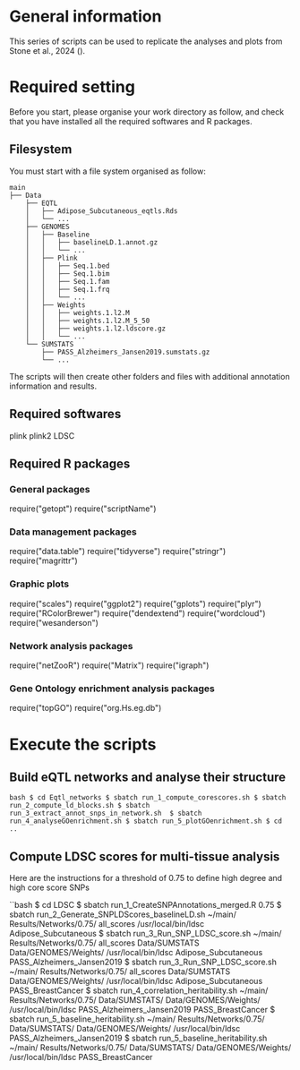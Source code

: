# General information
This series of scripts can be used to replicate the analyses and plots from Stone et al., 2024 ().

# Required setting
Before you start, please organise your work directory as follow, and check that you have installed all the required softwares and R packages.

## Filesystem
You must start with a file system organised as follow:

```
main
├── Data
    ├── EQTL
    │   ├── Adipose_Subcutaneous_eqtls.Rds
    │   └── ...
    ├── GENOMES
    │   ├── Baseline
    │   │   ├── baselineLD.1.annot.gz
    │   │   └── ...
    │   ├── Plink
    │   │   ├── Seq.1.bed
    │   │   ├── Seq.1.bim
    │   │   ├── Seq.1.fam
    │   │   ├── Seq.1.frq
    │   │   └── ...
    │   ├── Weights
    │   │   ├── weights.1.l2.M
    │   │   ├── weights.1.l2.M_5_50
    │   │   ├── weights.1.l2.ldscore.gz
    │   │   └── ...
    └── SUMSTATS
        ├── PASS_Alzheimers_Jansen2019.sumstats.gz
        └── ...
```

The scripts will then create other folders and files with additional annotation information and results.

## Required softwares
plink
plink2
LDSC

## Required R packages
### General packages
require("getopt")
require("scriptName")

### Data management packages
require("data.table")
require("tidyverse")
require("stringr")
require("magrittr")

### Graphic plots
require("scales")
require("ggplot2")
require("gplots")
require("plyr")
require("RColorBrewer")
require("dendextend")
require("wordcloud")
require("wesanderson")

### Network analysis packages
require("netZooR")
require("Matrix")
require("igraph")


### Gene Ontology enrichment analysis packages
require("topGO")
require("org.Hs.eg.db")

# Execute the scripts
## Build eQTL networks and analyse their structure
``bash
$ cd Eqtl_networks
$ sbatch run_1_compute_corescores.sh
$ sbatch run_2_compute_ld_blocks.sh
$ sbatch run_3_extract_annot_snps_in_network.sh 
$ sbatch run_4_analyseGOenrichment.sh
$ sbatch run_5_plotGOenrichment.sh
$ cd ..
``
## Compute LDSC scores for multi-tissue analysis
Here are the instructions for a threshold of 0.75 to define high degree and high core score SNPs

``bash
$ cd LDSC
$ sbatch run_1_CreateSNPAnnotations_merged.R  0.75
$ sbatch run_2_Generate_SNPLDScores_baselineLD.sh ~/main/ Results/Networks/0.75/ all_scores /usr/local/bin/ldsc Adipose_Subcutaneous
$ sbatch run_3_Run_SNP_LDSC_score.sh ~/main/ Results/Networks/0.75/ all_scores Data/SUMSTATS Data/GENOMES/Weights/ /usr/local/bin/ldsc Adipose_Subcutaneous PASS_Alzheimers_Jansen2019
$ sbatch run_3_Run_SNP_LDSC_score.sh ~/main/ Results/Networks/0.75/ all_scores Data/SUMSTATS Data/GENOMES/Weights/ /usr/local/bin/ldsc Adipose_Subcutaneous PASS_BreastCancer
$ sbatch run_4_correlation_heritability.sh ~/main/ Results/Networks/0.75/ Data/SUMSTATS/ Data/GENOMES/Weights/ /usr/local/bin/ldsc PASS_Alzheimers_Jansen2019 PASS_BreastCancer
$ sbatch run_5_baseline_heritability.sh  ~/main/ Results/Networks/0.75/ Data/SUMSTATS/ Data/GENOMES/Weights/ /usr/local/bin/ldsc PASS_Alzheimers_Jansen2019 
$ sbatch run_5_baseline_heritability.sh  ~/main/ Results/Networks/0.75/ Data/SUMSTATS/ Data/GENOMES/Weights/ /usr/local/bin/ldsc PASS_BreastCancer 
